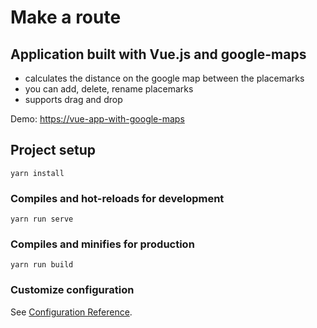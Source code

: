 # Make a route

## Application built with Vue.js and google-maps

* calculates the distance on the google map between the placemarks
* you can add, delete, rename placemarks
* supports drag and drop

Demo: [https://vue-app-with-google-maps](https://vue-super-app-with-google-maps.herokuapp.com/)

## Project setup
```
yarn install
```

### Compiles and hot-reloads for development
```
yarn run serve
```

### Compiles and minifies for production
```
yarn run build
```


### Customize configuration
See [Configuration Reference](https://cli.vuejs.org/config/).
